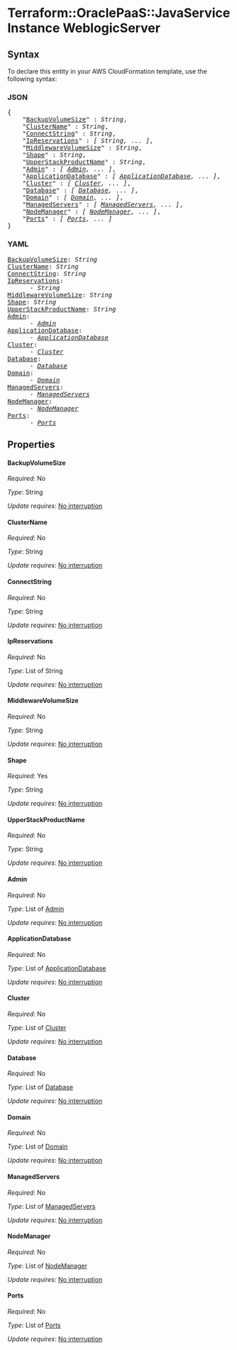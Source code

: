 # Terraform::OraclePaaS::JavaServiceInstance WeblogicServer

## Syntax

To declare this entity in your AWS CloudFormation template, use the following syntax:

### JSON

<pre>
{
    "<a href="#backupvolumesize" title="BackupVolumeSize">BackupVolumeSize</a>" : <i>String</i>,
    "<a href="#clustername" title="ClusterName">ClusterName</a>" : <i>String</i>,
    "<a href="#connectstring" title="ConnectString">ConnectString</a>" : <i>String</i>,
    "<a href="#ipreservations" title="IpReservations">IpReservations</a>" : <i>[ String, ... ]</i>,
    "<a href="#middlewarevolumesize" title="MiddlewareVolumeSize">MiddlewareVolumeSize</a>" : <i>String</i>,
    "<a href="#shape" title="Shape">Shape</a>" : <i>String</i>,
    "<a href="#upperstackproductname" title="UpperStackProductName">UpperStackProductName</a>" : <i>String</i>,
    "<a href="#admin" title="Admin">Admin</a>" : <i>[ <a href="weblogicserver-admin.md">Admin</a>, ... ]</i>,
    "<a href="#applicationdatabase" title="ApplicationDatabase">ApplicationDatabase</a>" : <i>[ <a href="weblogicserver-applicationdatabase.md">ApplicationDatabase</a>, ... ]</i>,
    "<a href="#cluster" title="Cluster">Cluster</a>" : <i>[ <a href="weblogicserver-cluster.md">Cluster</a>, ... ]</i>,
    "<a href="#database" title="Database">Database</a>" : <i>[ <a href="weblogicserver-database.md">Database</a>, ... ]</i>,
    "<a href="#domain" title="Domain">Domain</a>" : <i>[ <a href="weblogicserver-domain.md">Domain</a>, ... ]</i>,
    "<a href="#managedservers" title="ManagedServers">ManagedServers</a>" : <i>[ <a href="weblogicserver-managedservers.md">ManagedServers</a>, ... ]</i>,
    "<a href="#nodemanager" title="NodeManager">NodeManager</a>" : <i>[ <a href="weblogicserver-nodemanager.md">NodeManager</a>, ... ]</i>,
    "<a href="#ports" title="Ports">Ports</a>" : <i>[ <a href="weblogicserver-ports.md">Ports</a>, ... ]</i>
}
</pre>

### YAML

<pre>
<a href="#backupvolumesize" title="BackupVolumeSize">BackupVolumeSize</a>: <i>String</i>
<a href="#clustername" title="ClusterName">ClusterName</a>: <i>String</i>
<a href="#connectstring" title="ConnectString">ConnectString</a>: <i>String</i>
<a href="#ipreservations" title="IpReservations">IpReservations</a>: <i>
      - String</i>
<a href="#middlewarevolumesize" title="MiddlewareVolumeSize">MiddlewareVolumeSize</a>: <i>String</i>
<a href="#shape" title="Shape">Shape</a>: <i>String</i>
<a href="#upperstackproductname" title="UpperStackProductName">UpperStackProductName</a>: <i>String</i>
<a href="#admin" title="Admin">Admin</a>: <i>
      - <a href="weblogicserver-admin.md">Admin</a></i>
<a href="#applicationdatabase" title="ApplicationDatabase">ApplicationDatabase</a>: <i>
      - <a href="weblogicserver-applicationdatabase.md">ApplicationDatabase</a></i>
<a href="#cluster" title="Cluster">Cluster</a>: <i>
      - <a href="weblogicserver-cluster.md">Cluster</a></i>
<a href="#database" title="Database">Database</a>: <i>
      - <a href="weblogicserver-database.md">Database</a></i>
<a href="#domain" title="Domain">Domain</a>: <i>
      - <a href="weblogicserver-domain.md">Domain</a></i>
<a href="#managedservers" title="ManagedServers">ManagedServers</a>: <i>
      - <a href="weblogicserver-managedservers.md">ManagedServers</a></i>
<a href="#nodemanager" title="NodeManager">NodeManager</a>: <i>
      - <a href="weblogicserver-nodemanager.md">NodeManager</a></i>
<a href="#ports" title="Ports">Ports</a>: <i>
      - <a href="weblogicserver-ports.md">Ports</a></i>
</pre>

## Properties

#### BackupVolumeSize

_Required_: No

_Type_: String

_Update requires_: [No interruption](https://docs.aws.amazon.com/AWSCloudFormation/latest/UserGuide/using-cfn-updating-stacks-update-behaviors.html#update-no-interrupt)

#### ClusterName

_Required_: No

_Type_: String

_Update requires_: [No interruption](https://docs.aws.amazon.com/AWSCloudFormation/latest/UserGuide/using-cfn-updating-stacks-update-behaviors.html#update-no-interrupt)

#### ConnectString

_Required_: No

_Type_: String

_Update requires_: [No interruption](https://docs.aws.amazon.com/AWSCloudFormation/latest/UserGuide/using-cfn-updating-stacks-update-behaviors.html#update-no-interrupt)

#### IpReservations

_Required_: No

_Type_: List of String

_Update requires_: [No interruption](https://docs.aws.amazon.com/AWSCloudFormation/latest/UserGuide/using-cfn-updating-stacks-update-behaviors.html#update-no-interrupt)

#### MiddlewareVolumeSize

_Required_: No

_Type_: String

_Update requires_: [No interruption](https://docs.aws.amazon.com/AWSCloudFormation/latest/UserGuide/using-cfn-updating-stacks-update-behaviors.html#update-no-interrupt)

#### Shape

_Required_: Yes

_Type_: String

_Update requires_: [No interruption](https://docs.aws.amazon.com/AWSCloudFormation/latest/UserGuide/using-cfn-updating-stacks-update-behaviors.html#update-no-interrupt)

#### UpperStackProductName

_Required_: No

_Type_: String

_Update requires_: [No interruption](https://docs.aws.amazon.com/AWSCloudFormation/latest/UserGuide/using-cfn-updating-stacks-update-behaviors.html#update-no-interrupt)

#### Admin

_Required_: No

_Type_: List of <a href="weblogicserver-admin.md">Admin</a>

_Update requires_: [No interruption](https://docs.aws.amazon.com/AWSCloudFormation/latest/UserGuide/using-cfn-updating-stacks-update-behaviors.html#update-no-interrupt)

#### ApplicationDatabase

_Required_: No

_Type_: List of <a href="weblogicserver-applicationdatabase.md">ApplicationDatabase</a>

_Update requires_: [No interruption](https://docs.aws.amazon.com/AWSCloudFormation/latest/UserGuide/using-cfn-updating-stacks-update-behaviors.html#update-no-interrupt)

#### Cluster

_Required_: No

_Type_: List of <a href="weblogicserver-cluster.md">Cluster</a>

_Update requires_: [No interruption](https://docs.aws.amazon.com/AWSCloudFormation/latest/UserGuide/using-cfn-updating-stacks-update-behaviors.html#update-no-interrupt)

#### Database

_Required_: No

_Type_: List of <a href="weblogicserver-database.md">Database</a>

_Update requires_: [No interruption](https://docs.aws.amazon.com/AWSCloudFormation/latest/UserGuide/using-cfn-updating-stacks-update-behaviors.html#update-no-interrupt)

#### Domain

_Required_: No

_Type_: List of <a href="weblogicserver-domain.md">Domain</a>

_Update requires_: [No interruption](https://docs.aws.amazon.com/AWSCloudFormation/latest/UserGuide/using-cfn-updating-stacks-update-behaviors.html#update-no-interrupt)

#### ManagedServers

_Required_: No

_Type_: List of <a href="weblogicserver-managedservers.md">ManagedServers</a>

_Update requires_: [No interruption](https://docs.aws.amazon.com/AWSCloudFormation/latest/UserGuide/using-cfn-updating-stacks-update-behaviors.html#update-no-interrupt)

#### NodeManager

_Required_: No

_Type_: List of <a href="weblogicserver-nodemanager.md">NodeManager</a>

_Update requires_: [No interruption](https://docs.aws.amazon.com/AWSCloudFormation/latest/UserGuide/using-cfn-updating-stacks-update-behaviors.html#update-no-interrupt)

#### Ports

_Required_: No

_Type_: List of <a href="weblogicserver-ports.md">Ports</a>

_Update requires_: [No interruption](https://docs.aws.amazon.com/AWSCloudFormation/latest/UserGuide/using-cfn-updating-stacks-update-behaviors.html#update-no-interrupt)

